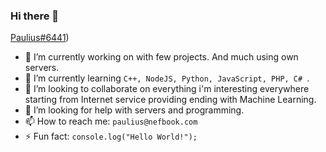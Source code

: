 ### Hi there 👋

[Paulius#6441]([https://dcbadge.vercel.app/api/shield/836512408524029953]))

<!--  **paulius-bulotas/paulius-bulotas** is a ✨ _special_ ✨ repository because its `README.md` (this file) appears on your GitHub profile. -->

- 🔭 I’m currently working on with few projects. And much using own servers.
- 🌱 I’m currently learning `C++, NodeJS, Python, JavaScript, PHP, C# `.
- 👯 I’m looking to collaborate on everything i'm interesting everywhere starting from Internet service providing ending with Machine Learning.
- 🤔 I’m looking for help with servers and programming.
- 📫 How to reach me: `paulius@nefbook.com`
- ⚡ Fun fact: `console.log("Hello World!");`
